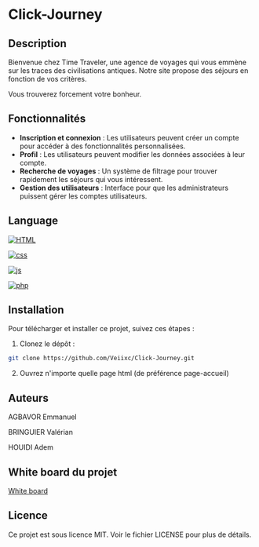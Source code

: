 # Click-Journey

## Description

Bienvenue chez Time Traveler, une agence de voyages qui vous emmène sur les traces des civilisations antiques. Notre site propose des séjours en fonction de vos critères.

Vous trouverez forcement votre bonheur.

## Fonctionnalités

- **Inscription et connexion** : Les utilisateurs peuvent créer un compte pour accéder à des fonctionnalités personnalisées.
- **Profil** : Les utilisateurs peuvent modifier les données associées à leur compte.
- **Recherche de voyages** : Un système de filtrage pour trouver rapidement les séjours qui vous intéressent.
- **Gestion des utilisateurs** : Interface pour que les administrateurs puissent gérer les comptes utilisateurs.

## Language

[HTML]: https://img.shields.io/badge/HTML-E34F26?style=for-the-badge&logo=html5&logoColor=white
[HTML-url]: https://developer.mozilla.org/fr/docs/Web/HTML

[![HTML][HTML]][HTML-url]

[css]: https://img.shields.io/badge/css-1572B6?style=for-the-badge&logo=css3&logoColor=white&color=blue
[css-url]: https://developer.mozilla.org/fr/docs/Web/CSS/Reference

[![css][css]][css-url]

[js]: https://img.shields.io/badge/javascript-F7DF1E?style=for-the-badge&logo=javascript&logoColor=white&color=yellow
[js-url]: https://developer.mozilla.org/fr/docs/Web/JavaScript

[![js][js]][js-url]

[php]: https://img.shields.io/badge/php-4E5B93?style=for-the-badge&logo=php&logoColor=white&color=yellow
[php-url]: https://www.php.net/docs.php

[![php][php]][php-url]


## Installation

Pour télécharger et installer ce projet, suivez ces étapes :

1. Clonez le dépôt :
```sh
git clone https://github.com/Veiixc/Click-Journey.git
```
2. Ouvrez n'importe quelle page html (de préférence page-accueil)

## Auteurs

AGBAVOR Emmanuel

BRINGUIER Valérian

HOUIDI Adem

## White board du projet
[White board](https://wbd.ms/share/v2/aHR0cHM6Ly93aGl0ZWJvYXJkLm1pY3Jvc29mdC5jb20vYXBpL3YxLjAvd2hpdGVib2FyZHMvcmVkZWVtLzFjYjdmYzQ4MmZlNDQ3ZDBiYWY5MWMwMTdiYjc3ZTYwX0JCQTcxNzYyLTEyRTAtNDJFMS1CMzI0LTVCMTMxRjQyNEUzRF8wMjRkMGRlYS05OGQxLTRkNzItODM0Mi1kYWRhNGQ2ODFhMzg=)

## Licence
Ce projet est sous licence MIT. Voir le fichier LICENSE pour plus de détails.

